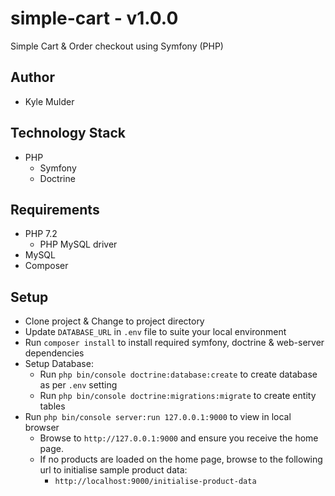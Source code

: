# simple-cart - v1.0.0
Simple Cart &amp; Order checkout using Symfony (PHP)

## Author
- Kyle Mulder

## Technology Stack
- PHP
  - Symfony
  - Doctrine

## Requirements
- PHP 7.2
  - PHP MySQL driver
- MySQL
- Composer

## Setup
- Clone project & Change to project directory
- Update `DATABASE_URL` in `.env` file to suite your local environment
- Run `composer install` to install required symfony, doctrine & web-server dependencies
- Setup Database:
  - Run `php bin/console doctrine:database:create` to create database as per `.env` setting
  - Run `php bin/console doctrine:migrations:migrate` to create entity tables
- Run `php bin/console server:run 127.0.0.1:9000` to view in local browser
  - Browse to `http://127.0.0.1:9000` and ensure you receive the home page.
  - If no products are loaded on the home page, browse to the following url to initialise sample product data:
    - `http://localhost:9000/initialise-product-data`
